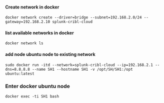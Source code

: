 #### Create network in docker
```
docker network create --driver=bridge --subnet=192.168.2.0/24 --gateway=192.168.2.10 splunk-cribl-cloud
```

#### list available networks in docker
```
docker network ls
```

#### add node ubuntu node to existing network 
```
sudo docker run -itd --network=splunk-cribl-cloud --ip=192.168.2.1 --dns=8.8.8.8 --name SH1 --hostname SH1 -v /opt/SH/SH1:/opt ubuntu:latest
```

### Enter docker ubuntu node 
```
docker exec -ti SH1 bash
```
